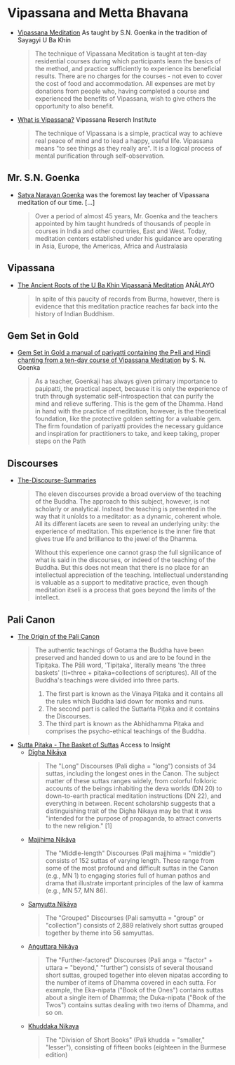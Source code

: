 # Vipassana and Metta Bhavana

* [Vipassana Meditation](https://www.dhamma.org/en-US/index) As taught by S.N. Goenka in the tradition of Sayagyi U Ba Khin
  > The technique of Vipassana Meditation is taught at ten-day residential courses during which participants learn the basics of the method, and practice sufficiently to experience its beneficial results. There are no charges for the courses - not even to cover the cost of food and accommodation. All expenses are met by donations from people who, having completed a course and experienced the benefits of Vipassana, wish to give others the opportunity to also benefit.
* [What is Vipassana?](https://www.vridhamma.org/What-is-Vipassana) Vipassana Reserch Institute
  > The technique of Vipassana is a simple, practical way to achieve real peace of mind and to lead a happy, useful life. Vipassana means "to see things as they really are". It is a logical process of mental purification through self-observation.    

## Mr. S.N. Goenka

* [Satya Narayan Goenka](https://www.dhamma.org/en-US/about/goenka) was the foremost lay teacher of Vipassana meditation of our time. [...]
  > Over a period of almost 45 years, Mr. Goenka and the teachers appointed by him taught hundreds of thousands of people in courses in India and other countries, East and West. Today, meditation centers established under his guidance are operating in Asia, Europe, the Americas, Africa and Australasia

## Vipassana

* [The Ancient Roots of the U Ba Khin Vipassanā Meditation](https://www.buddhismuskunde.uni-hamburg.de/pdf/5-personen/analayo/ancientroots.pdf) ANĀLAYO
  > In spite of this paucity of records from Burma, however, there is evidence that this meditation practice reaches far back into the history of Indian Buddhism.

## Gem Set in Gold

* [Gem Set in Gold a manual of pariyatti containing the P±li and Hindi chanting from a ten-day course of Vipassana Meditation](https://tejash.me/wp-content/uploads/2020/04/Gem-Set-in-Gold.pdf) by S. N. Goenka
  > As a teacher, Goenkaji has always given primary importance to paμipatti, the practical aspect, because it is only the experience of truth through systematic self-introspection that can purify the mind and relieve suffering. This is the gem of the Dhamma. Hand in hand with the practice of meditation, however, is the theoretical foundation, like the protective golden setting for a valuable gem. The firm foundation of pariyatti provides the necessary guidance and inspiration for practitioners to take, and keep taking, proper steps on the Path

## Discourses

* [The-Discourse-Summaries](https://archive.org/stream/6.-the-discourse-summaries-english-dana-0-1/6.-The-Discourse-Summaries-English-Dana_0%20%281%29_djvu.txt)
  > The eleven discourses provide a broad overview of the teaching of the Buddha. The approach to this subject, however, is not scholarly or analytical. Instead the teaching is presented in the way that it uníolds to a meditator: as a dynamic, coherent whole. All its different íacets are seen to reveal an underlying unity: the experience of meditation. This experience is the inner fire that gives true life and brilliance to the jewel of the Dhamma. 
  > 
  > Without this experience one cannot grasp the full signiíicance of what is said in the discourses, or indeed of the teaching of the Buddha. But this does not mean that there is no place for an intellectual appreciation of the teaching. Intellectual understanding is valuable as  a support to meditative practice, even though meditation itselí is a process that goes beyond the limits of the intellect.

## Pali Canon

* [The Origin of the Pali Canon](http://www.palicanon.org/) 
  > The authentic teachings of Gotama the Buddha have been preserved and handed down to us and are to be found in the Tipiṭaka. The Pāli word, 'Tipiṭaka', literally means 'the three baskets' (ti=three + piṭaka=collections of scriptures). All of the Buddha's teachings were divided into three parts.
  > 1. The first part is known as the Vinaya Piṭaka and it contains all the rules which Buddha laid down for monks and nuns.
  > 2. The second part is called the Suttaṅta Piṭaka and it contains the Discourses.
  > 3. The third part is known as the Abhidhamma Piṭaka and comprises the psycho-ethical teachings of the Buddha.
* [Sutta Pitaka - The Basket of Suttas](https://www.accesstoinsight.org/tipitaka/sutta.html) Access to Insight
  - [Dīgha Nikāya](https://www.accesstoinsight.org/tipitaka/dn/index.html) 
    > The "Long" Discourses (Pali digha = "long") consists of 34 suttas, including the longest ones in the Canon. The subject matter of these suttas ranges widely, from colorful folkloric accounts of the beings inhabiting the deva worlds (DN 20) to down-to-earth practical meditation instructions (DN 22), and everything in between. Recent scholarship suggests that a distinguishing trait of the Digha Nikaya may be that it was "intended for the purpose of propaganda, to attract converts to the new religion." [1]
  - [Majjhima Nikāya](https://www.accesstoinsight.org/tipitaka/mn/index.html)
    > The "Middle-length" Discourses (Pali majjhima = "middle") consists of 152 suttas of varying length. These range from some of the most profound and difficult suttas in the Canon (e.g., MN 1) to engaging stories full of human pathos and drama that illustrate important principles of the law of kamma (e.g., MN 57, MN 86).
  - [Saṃyutta Nikāya](https://www.accesstoinsight.org/tipitaka/sn/index.html)
    > The "Grouped" Discourses (Pali samyutta = "group" or "collection") consists of 2,889 relatively short suttas grouped together by theme into 56 samyuttas.
  - [Aṅguttara Nikāya](https://www.accesstoinsight.org/tipitaka/an/index.html)
    > The "Further-factored" Discourses (Pali anga = "factor" + uttara = "beyond," "further") consists of several thousand short suttas, grouped together into eleven nipatas according to the number of items of Dhamma covered in each sutta. For example, the Eka-nipata ("Book of the Ones") contains suttas about a single item of Dhamma; the Duka-nipata ("Book of the Twos") contains suttas dealing with two items of Dhamma, and so on.
  - [Khuddaka Nikaya](https://www.accesstoinsight.org/tipitaka/kn/index.html)
    > The "Division of Short Books" (Pali khudda = "smaller," "lesser"), consisting of fifteen books (eighteen in the Burmese edition)

